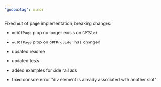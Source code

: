 ```yaml
---
"goopubtag": minor
---
```


Fixed out of page implementation, breaking changes:

- `outOfPage` prop no longer exists on `GPTSlot`
- `outOfPage` prop on `GPTProvider` has changed

- updated readme
- updated tests
- added examples for side rail ads
- fixed console error "div element is already associated with another slot"
